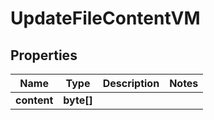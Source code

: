 

# UpdateFileContentVM


## Properties

Name | Type | Description | Notes
------------ | ------------- | ------------- | -------------
**content** | **byte[]** |  | 



